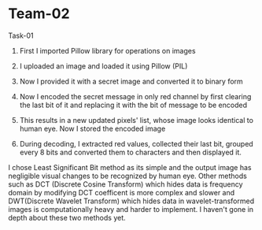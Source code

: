 # Team-02

Task-01

1. First I imported Pillow library for operations on images

2. I uploaded an image and loaded it using Pillow (PIL)

3. Now I provided it with a secret image and converted it to binary form

4. Now I encoded the secret message in only red channel by first clearing the last bit of it and replacing it with the bit of message to be encoded

5. This results in a new updated pixels' list, whose image looks identical to human eye. Now I stored the encoded image

6. During decoding, I extracted red values, collected their last bit, grouped every 8 bits and converted them to characters and then displayed it.

I chose Least Significant Bit method as its simple and the output image has negligible visual changes to be recognized by human eye. Other methods such as DCT
(Discrete Cosine Transform) which hides data is frequency domain by modifying DCT coefficent is more complex and slower and DWT(Discrete Wavelet Transform) which hides data in wavelet-transformed images is computationally heavy and harder to implement. I haven't gone in depth about these two methods yet.
